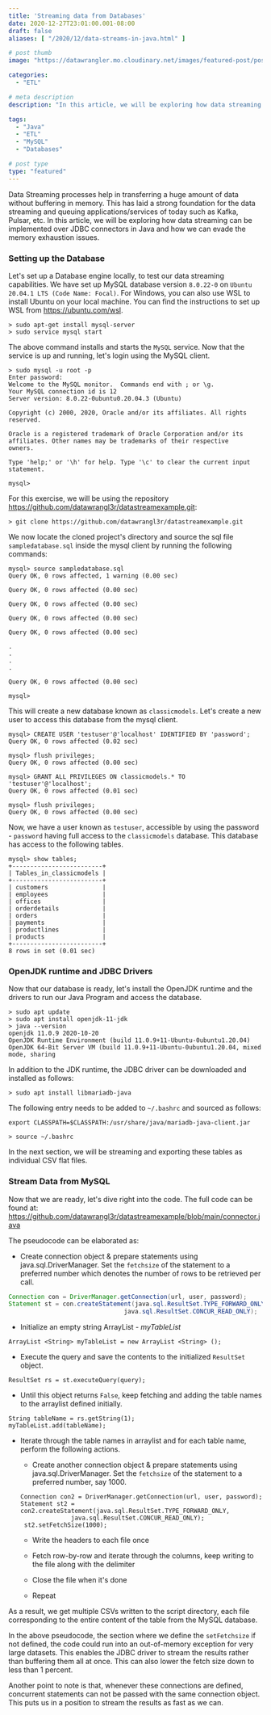 ```yaml
---
title: 'Streaming data from Databases'
date: 2020-12-27T23:01:00.001-08:00
draft: false
aliases: [ "/2020/12/data-streams-in-java.html" ]

# post thumb
image: "https://datawrangler.mo.cloudinary.net/images/featured-post/post13.jpg"

categories:
  - "ETL"

# meta description
description: "In this article, we will be exploring how data streaming can be implemented over JDBC connectors in Java and how we can evade the memory exhaustion issues."

tags:
  - "Java"
  - "ETL"
  - "MySQL"
  - "Databases"

# post type
type: "featured"
---
```


Data Streaming processes help in transferring a huge amount of data without buffering in memory. This has laid a strong foundation for the data streaming and queuing applications/services of today such as Kafka, Pulsar, etc. In this article, we will be exploring how data streaming can be implemented over JDBC connectors in Java and how we can evade the memory exhaustion issues.

<!-- Are you new to Java or do you want to refresh your Java basics? Head over to <a href="https://codegym.cc/" rel="nofollow noopener" target="_blank">https://codegym.cc/</a> and start learning today.

![Fig1: CodeGym](https://datawrangler.mo.cloudinary.net/images/post/13-data-streams-in-java/img1.png) -->

### Setting up the Database

Let's set up a Database engine locally, to test our data streaming capabilities. We have set up MySQL database version `8.0.22-0` on `Ubuntu 20.04.1 LTS (Code Name: Focal)`. For Windows, you can also use WSL to install Ubuntu on your local machine. You can find the instructions to set up WSL from <a href="https://ubuntu.com/wsl" rel="nofollow noopener" target="_blank">https://ubuntu.com/wsl</a>.

```
> sudo apt-get install mysql-server
> sudo service mysql start
```

The above command installs and starts the `MySQL` service. Now that the service is up and running, let's login using the MySQL client.

```
> sudo mysql -u root -p
Enter password:
Welcome to the MySQL monitor.  Commands end with ; or \g.
Your MySQL connection id is 12
Server version: 8.0.22-0ubuntu0.20.04.3 (Ubuntu)

Copyright (c) 2000, 2020, Oracle and/or its affiliates. All rights reserved.

Oracle is a registered trademark of Oracle Corporation and/or its
affiliates. Other names may be trademarks of their respective
owners.

Type 'help;' or '\h' for help. Type '\c' to clear the current input statement.

mysql>  
```

For this exercise, we will be using the repository <a href="https://github.com/datawrangl3r/datastreamexample.git" rel="nofollow noopener" target="_blank">https://github.com/datawrangl3r/datastreamexample.git</a>:

```
> git clone https://github.com/datawrangl3r/datastreamexample.git
```

We now locate the cloned project's directory and source the sql file `sampledatabase.sql` inside the mysql client by running the following commands:

```
mysql> source sampledatabase.sql
Query OK, 0 rows affected, 1 warning (0.00 sec)

Query OK, 0 rows affected (0.00 sec)

Query OK, 0 rows affected (0.00 sec)

Query OK, 0 rows affected (0.00 sec)

Query OK, 0 rows affected (0.00 sec)

.
.
.
.

Query OK, 0 rows affected (0.00 sec)

mysql> 
```

This will create a new database known as `classicmodels`. Let's create a new user to access this database from the mysql client.

```
mysql> CREATE USER 'testuser'@'localhost' IDENTIFIED BY 'password';
Query OK, 0 rows affected (0.02 sec)

mysql> flush privileges;
Query OK, 0 rows affected (0.00 sec)

mysql> GRANT ALL PRIVILEGES ON classicmodels.* TO 'testuser'@'localhost';
Query OK, 0 rows affected (0.01 sec)

mysql> flush privileges;
Query OK, 0 rows affected (0.00 sec)
```

Now, we have a user known as `testuser`, accessible by using the password - `password` having full access to the `classicmodels` database. This database has access to the following tables.

```
mysql> show tables;
+-------------------------+
| Tables_in_classicmodels |
+-------------------------+
| customers               |
| employees               |
| offices                 |
| orderdetails            |
| orders                  |
| payments                |
| productlines            |
| products                |
+-------------------------+
8 rows in set (0.01 sec)
```

### OpenJDK runtime and JDBC Drivers

Now that our database is ready, let's install the OpenJDK runtime and the drivers to run our Java Program and access the database.

```
> sudo apt update
> sudo apt install openjdk-11-jdk
> java --version
openjdk 11.0.9 2020-10-20
OpenJDK Runtime Environment (build 11.0.9+11-Ubuntu-0ubuntu1.20.04)
OpenJDK 64-Bit Server VM (build 11.0.9+11-Ubuntu-0ubuntu1.20.04, mixed mode, sharing
```

In addition to the JDK runtime, the JDBC driver can be downloaded and installed as follows: 

```
> sudo apt install libmariadb-java
```

The following entry needs to be added to `~/.bashrc` and sourced as follows:

```
export CLASSPATH=$CLASSPATH:/usr/share/java/mariadb-java-client.jar
```

```
> source ~/.bashrc
```

In the next section, we will be streaming and exporting these tables as individual CSV flat files.

### Stream Data from MySQL

<!-- If you are refreshing your basics of Java language, sign up for a free account at <a href="https://codegym.cc/" rel="nofollow noopener" target="_blank">https://codegym.cc/</a> and start learning today. With over 1200+ programming tasks with automatic verification of your solutions, Codegym can help you get up and running in no time.

![Fig2: CodeGym](https://datawrangler.mo.cloudinary.net/images/post/13-data-streams-in-java/img2.png) -->

Now that we are ready, let's dive right into the code. The full code can be found at: <a href="https://github.com/datawrangl3r/datastreamexample/blob/main/connector.java" rel="nofollow noopener" target="_blank">https://github.com/datawrangl3r/datastreamexample/blob/main/connector.java</a>

The pseudocode can be elaborated as:

* Create connection object & prepare statements using java.sql.DriverManager. Set the `fetchsize` of the statement to a preferred number which denotes the number of rows to be retrieved per call.

```java
Connection con = DriverManager.getConnection(url, user, password); 
Statement st = con.createStatement(java.sql.ResultSet.TYPE_FORWARD_ONLY, 
                                java.sql.ResultSet.CONCUR_READ_ONLY);
```

* Initialize an empty string ArrayList - *myTableList*

```
ArrayList <String> myTableList = new ArrayList <String> ();
```

*  Execute the query and save the contents to the initialized `ResultSet` object.

```
ResultSet rs = st.executeQuery(query);
```

* Until this object returns `False`, keep fetching and adding the table names to the arraylist defined initially.

```
String tableName = rs.getString(1);
myTableList.add(tableName);
```

* Iterate through the table names in arraylist and for each table name, perform the following actions.

  * Create another connection object & prepare statements using java.sql.DriverManager. Set the `fetchsize` of the statement to a preferred number, say 1000.

  ```
  Connection con2 = DriverManager.getConnection(url, user, password); Statement st2 = con2.createStatement(java.sql.ResultSet.TYPE_FORWARD_ONLY,
                java.sql.ResultSet.CONCUR_READ_ONLY);
   st2.setFetchSize(1000);
  ```

  * Write the headers to each file once

  * Fetch row-by-row and iterate through the columns, keep writing to the file along with the delimiter

  * Close the file when it's done

  * Repeat

As a result, we get multiple CSVs written to the script directory, each file corresponding to the entire content of the table from the MySQL database.

In the above pseudocode, the section where we define the `setFetchsize` if not defined, the code could run into an out-of-memory exception for very large datasets. This enables the JDBC driver to stream the results rather than buffering them all at once. This can also lower the fetch size down to less than 1 percent.

Another point to note is that, whenever these connections are defined, concurrent statements can not be passed with the same connection object. This puts us in a position to stream the results as fast as we can.

<!-- You could write your very own database streaming code too. Sign up for a free account at <a href="https://codegym.cc/" rel="nofollow noopener" target="_blank">https://codegym.cc/</a> and start learning Java today! -->
